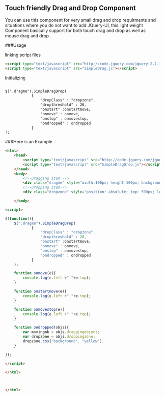 ## Touch friendly Drag and Drop Component

You can use this component for very small drag and drop requirments and situations where you do not want to 
add JQuery-UI,
this light weight Component basically support for both touch drag and drop as well as mouse drag and drop


###Usage 

linking script files 

```html
<script type="text/javascript" src="http://code.jquery.com/jquery-2.1.1.js"></script>
<script type="text/javascript" src="SimpleDrag.js"></script>
```

Initializing 

```html

$(".dragme").SimpleDragDrop(
			{
				"dropClass" : "dropzone",
				"dropthreshold" : 20,
				"onstart" :onstartmove,
				"onmove" : onmove,
				"onstop" : onmovestop,
				"ondropped" : ondropped
			}
);

```


###Here is an Example 

```html
<html>
	<head>
		<script type="text/javascript" src="http://code.jquery.com/jquery-2.1.1.js"></script>
	 	<script type="text/javascript" src="SimpleDragDrop.js"></script>
	</head>
	<body>
		<!--Dragging item -->
		<div class="dragme" style="width:100px; height:100px; background:red; position: absolute; top: 10px; left: 10px; z-index:100"></div>
		<!--Dropping item-->
		<div class="dropzone" style="position: absolute; top: 500px; left: 500px; width:300px; height:300px; background:green"></div>

	</body>

<script>

$(function(){
	$(".dragme").SimpleDragDrop(
			{
				"dropClass" : "dropzone",
				"dropthreshold" : 20,
				"onstart" :onstartmove,
				"onmove" : onmove,
				"onstop" : onmovestop,
				"ondropped" : ondropped
			}
	);

	function onmove(e){
		console.log(e.left +" "+e.top);
	}

	function onstartmove(e){
		console.log(e.left +" "+e.top);
	}

	function onmovestop(e){
		console.log(e.left +" "+e.top);
	}

	function ondropped(objs){
		var movingob = objs.draggingobject;
		var dropzone = objs.droppingzone;
		dropzone.css("background", "yellow");
	}

});

</script>

</html>



</html>

```